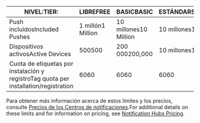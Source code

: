 
| <span data-ttu-id="3fb7e-101">NIVEL:</span><span class="sxs-lookup"><span data-stu-id="3fb7e-101">TIER:</span></span> | <span data-ttu-id="3fb7e-102">LIBRE</span><span class="sxs-lookup"><span data-stu-id="3fb7e-102">FREE</span></span> | <span data-ttu-id="3fb7e-103">BASIC</span><span class="sxs-lookup"><span data-stu-id="3fb7e-103">BASIC</span></span> | <span data-ttu-id="3fb7e-104">ESTÁNDAR</span><span class="sxs-lookup"><span data-stu-id="3fb7e-104">STANDARD</span></span> |
| --- | --- | --- | --- |
| <span data-ttu-id="3fb7e-105">Push incluidos</span><span class="sxs-lookup"><span data-stu-id="3fb7e-105">Included Pushes</span></span> |<span data-ttu-id="3fb7e-106">1 millón</span><span class="sxs-lookup"><span data-stu-id="3fb7e-106">1 Million</span></span> |<span data-ttu-id="3fb7e-107">10 millones</span><span class="sxs-lookup"><span data-stu-id="3fb7e-107">10 Million</span></span> |<span data-ttu-id="3fb7e-108">10 millones</span><span class="sxs-lookup"><span data-stu-id="3fb7e-108">10 Million</span></span> |
| <span data-ttu-id="3fb7e-109">Dispositivos activos</span><span class="sxs-lookup"><span data-stu-id="3fb7e-109">Active Devices</span></span> |<span data-ttu-id="3fb7e-110">500</span><span class="sxs-lookup"><span data-stu-id="3fb7e-110">500</span></span> |<span data-ttu-id="3fb7e-111">200 000</span><span class="sxs-lookup"><span data-stu-id="3fb7e-111">200,000</span></span> | <span data-ttu-id="3fb7e-112">10 millones</span><span class="sxs-lookup"><span data-stu-id="3fb7e-112">10 million</span></span> |
| <span data-ttu-id="3fb7e-113">Cuota de etiquetas por instalación y registro</span><span class="sxs-lookup"><span data-stu-id="3fb7e-113">Tag quota per installation/registration</span></span> |<span data-ttu-id="3fb7e-114">60</span><span class="sxs-lookup"><span data-stu-id="3fb7e-114">60</span></span> |<span data-ttu-id="3fb7e-115">60</span><span class="sxs-lookup"><span data-stu-id="3fb7e-115">60</span></span> |<span data-ttu-id="3fb7e-116">60</span><span class="sxs-lookup"><span data-stu-id="3fb7e-116">60</span></span> |

<span data-ttu-id="3fb7e-117">Para obtener más información acerca de estos límites y los precios, consulte [Precios de los Centros de notificaciones](https://azure.microsoft.com/pricing/details/notification-hubs/).</span><span class="sxs-lookup"><span data-stu-id="3fb7e-117">For additional details on these limits and for information on pricing, see [Notification Hubs Pricing](https://azure.microsoft.com/pricing/details/notification-hubs/).</span></span> 

